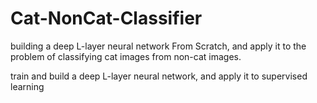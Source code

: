 # Cat-NonCat-Classifier
 building a deep L-layer neural network From Scratch, and apply it to the problem of classifying cat images from non-cat images.

train and build a deep L-layer neural network, and apply it to supervised learning
